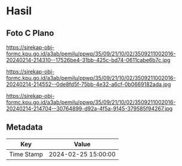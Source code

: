 # Hasil

## Foto C Plano

https://sirekap-obj-formc.kpu.go.id/a3ab/pemilu/ppwp/35/09/21/10/02/3509211002016-20240214-214310--17526be4-31bb-425c-bd74-0611cabe6b7c.jpg

https://sirekap-obj-formc.kpu.go.id/a3ab/pemilu/ppwp/35/09/21/10/02/3509211002016-20240214-214552--0de8fd5f-75bb-4e32-a6cf-0b0669182ada.jpg

https://sirekap-obj-formc.kpu.go.id/a3ab/pemilu/ppwp/35/09/21/10/02/3509211002016-20240214-214704--30764899-d92a-4f5a-9145-379585f94267.jpg


## Metadata

| Key        | Value               |
| ---------- | ------------------- |
| Time Stamp | 2024-02-25 15:00:00 |



